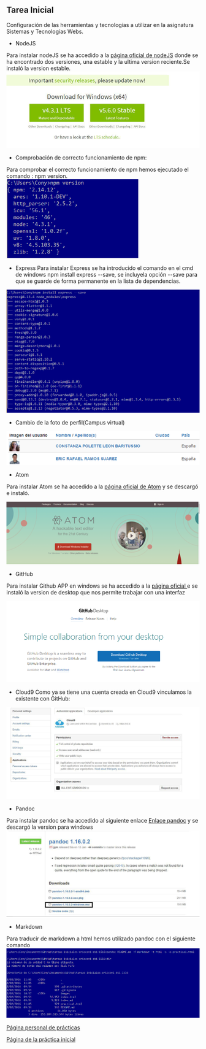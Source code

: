 ## Tarea Inicial

Configuración de las herramientas y tecnologías a utilizar en la asignatura Sistemas y Tecnologías Webs.

* NodeJS

Para instalar nodeJS se ha accedido a la
[página oficial de nodeJS](https://nodejs.org/en/)
 donde se ha encontrado dos versiones, una estable y la ultima version reciente.Se instaló la version estable.![Version estable nodejs](images/nodejs.jpg)

* Comprobación de correcto funcionamiento de npm:

Para comprobar el correcto funcionamiento de npm hemos ejecutado el comando : npm version.
![Comprobando comando](images/npmversion.png)

* Express
Para instalar Express se ha introducido el comando en el cmd de windows npm install express --save, se incluyela opción --save para que se guarde de forma permanente en la lista de dependencias.

![Instalando Express](images/express.png)

* Cambio de la foto de perfil(Campus virtual)

![Foto CampusVirtual](images/fotocampus.png)

* Atom

Para instalar Atom se ha accedido a la [página oficial de Atom](https://atom.io/) y se descargó e instaló.

![Atom](images/atom.png)


* GitHub

Para instalar Github APP en windows se ha accedido a la [página oficial ](https://desktop.github.com/) e se instaló la version de desktop que nos permite trabajar con una interfaz

![Github desktop](images/github.png)

* Cloud9
Como ya se tiene una cuenta creada en Cloud9 vinculamos la existente con GitHub:

![Vinculación github y Cloud9](images/gitcloud.jpg)

* Pandoc

Para instalar pandoc se ha accedido al siguiente enlace [Enlace pandoc](https://github.com/jgm/pandoc/releases/tag/1.16.0.2) y se descargó la version para windows ![Pandoc](images/pandoc.jpg)

* Markdown

Para traducir de markdown a html hemos utilizado pandoc
con el siguiente comando
![Comando](images/pandoc1.png)

[Página personal de prácticas](http://alu0100536652.github.io/)

[Página de la práctica inicial](http://alu0100536652.github.io/Tutorial-STW/)
